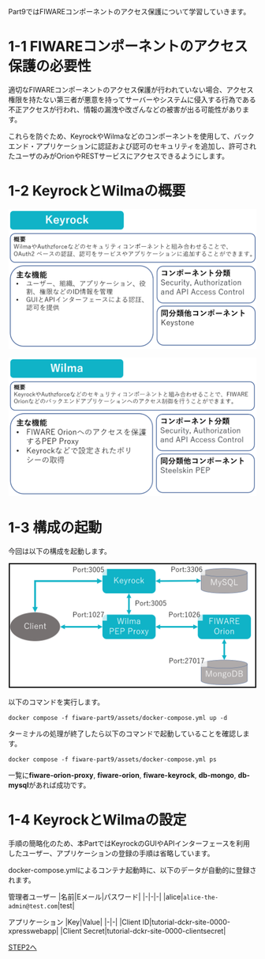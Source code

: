 Part9ではFIWAREコンポーネントのアクセス保護について学習していきます。

# 1-1 FIWAREコンポーネントのアクセス保護の必要性

適切なFIWAREコンポーネントのアクセス保護が行われていない場合、アクセス権限を持たない第三者が悪意を持ってサーバーやシステムに侵入する行為である不正アクセスが行われ、情報の漏洩や改ざんなどの被害が出る可能性があります。

これらを防ぐため、KeyrockやWilmaなどのコンポーネントを使用して、バックエンド・アプリケーションに認証および認可のセキュリティを追加し、許可されたユーザのみがOrionやRESTサービスにアクセスできるようにします。

# 1-2 KeyrockとWilmaの概要

![Keyrockの概要](./assets/9-1.png)

![Wilmaの概要](./assets/9-2.png)

# 1-3 構成の起動

今回は以下の構成を起動します。

![全体構成図](./assets/9-3.png)

以下のコマンドを実行します。

```
docker compose -f fiware-part9/assets/docker-compose.yml up -d
```

ターミナルの処理が終了したら以下のコマンドで起動していることを確認します。

```
docker compose -f fiware-part9/assets/docker-compose.yml ps
```

一覧に**fiware-orion-proxy**, **fiware-orion**, **fiware-keyrock**, **db-mongo**, **db-mysql**があれば成功です。

# 1-4 KeyrockとWilmaの設定

手順の簡略化のため、本PartではKeyrockのGUIやAPIインターフェースを利用したユーザー、アプリケーションの登録の手順は省略しています。

docker-compose.ymlによるコンテナ起動時に、以下のデータが自動的に登録されます。

管理者ユーザー
|名前|Eメール|パスワード|
|-|-|-|
|alice|`alice-the-admin@test.com`|test|

アプリケーション
|Key|Value|
|-|-|
|Client ID|tutorial-dckr-site-0000-xpresswebapp|
|Client Secret|tutorial-dckr-site-0000-clientsecret|

[STEP2へ](step2.md)
